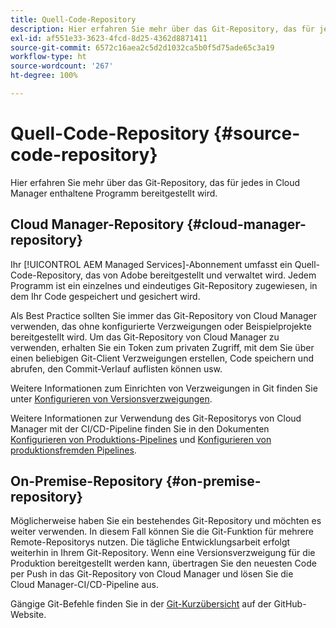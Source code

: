 ```yaml
---
title: Quell-Code-Repository
description: Hier erfahren Sie mehr über das Git-Repository, das für jedes in Cloud Manager enthaltene Programm bereitgestellt wird.
exl-id: af551e33-3623-4fcd-8d25-4362d8871411
source-git-commit: 6572c16aea2c5d2d1032ca5b0f5d75ade65c3a19
workflow-type: ht
source-wordcount: '267'
ht-degree: 100%

---
```



# Quell-Code-Repository {#source-code-repository}

Hier erfahren Sie mehr über das Git-Repository, das für jedes in Cloud Manager enthaltene Programm bereitgestellt wird.

## Cloud Manager-Repository {#cloud-manager-repository}

Ihr [!UICONTROL AEM Managed Services]-Abonnement umfasst ein Quell-Code-Repository, das von Adobe bereitgestellt und verwaltet wird. Jedem Programm ist ein einzelnes und eindeutiges Git-Repository zugewiesen, in dem Ihr Code gespeichert und gesichert wird.

Als Best Practice sollten Sie immer das Git-Repository von Cloud Manager verwenden, das ohne konfigurierte Verzweigungen oder Beispielprojekte bereitgestellt wird. Um das Git-Repository von Cloud Manager zu verwenden, erhalten Sie ein Token zum privaten Zugriff, mit dem Sie über einen beliebigen Git-Client Verzweigungen erstellen, Code speichern und abrufen, den Commit-Verlauf auflisten können usw.

Weitere Informationen zum Einrichten von Verzweigungen in Git finden Sie unter [Konfigurieren von Versionsverzweigungen](/help/getting-started/configuring-branches.md).

Weitere Informationen zur Verwendung des Git-Repositorys von Cloud Manager mit der CI/CD-Pipeline finden Sie in den Dokumenten [Konfigurieren von Produktions-Pipelines](/help/using/production-pipelines.md) und [Konfigurieren von produktionsfremden Pipelines](/help/using/non-production-pipelines.md).

## On-Premise-Repository {#on-premise-repository}

Möglicherweise haben Sie ein bestehendes Git-Repository und möchten es weiter verwenden. In diesem Fall können Sie die Git-Funktion für mehrere Remote-Repositorys nutzen. Die tägliche Entwicklungsarbeit erfolgt weiterhin in Ihrem Git-Repository. Wenn eine Versionsverzweigung für die Produktion bereitgestellt werden kann, übertragen Sie den neuesten Code per Push in das Git-Repository von Cloud Manager und lösen Sie die Cloud Manager-CI/CD-Pipeline aus.

Gängige Git-Befehle finden Sie in der [Git-Kurzübersicht](https://education.github.com/git-cheat-sheet-education.pdf) auf der GitHub-Website.
